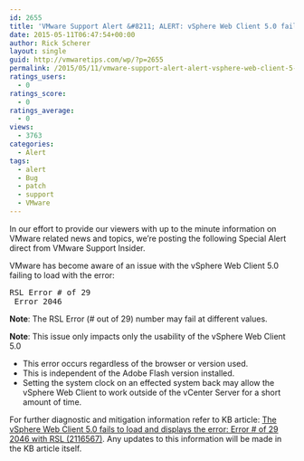 ```yaml
---
id: 2655
title: 'VMware Support Alert &#8211; ALERT: vSphere Web Client 5.0 fails to load'
date: 2015-05-11T06:47:54+00:00
author: Rick Scherer
layout: single
guid: http://vmwaretips.com/wp/?p=2655
permalink: /2015/05/11/vmware-support-alert-alert-vsphere-web-client-5-0-fails-to-load/
ratings_users:
  - 0
ratings_score:
  - 0
ratings_average:
  - 0
views:
  - 3763
categories:
  - Alert
tags:
  - alert
  - Bug
  - patch
  - support
  - VMware
---
```

In our effort to provide our viewers with up to the minute information on VMware related news and topics, we&#8217;re posting the following Special Alert direct from VMware Support Insider.

VMware has become aware of an issue with the vSphere Web Client 5.0 failing to load with the error:

<pre>RSL Error # of 29
 Error 2046</pre>

**Note**: The RSL Error (# out of 29) number may fail at different values.
  
**Note**: This issue only impacts only the usability of the vSphere Web Client 5.0

  * This error occurs regardless of the browser or version used.
  * This is independent of the Adobe Flash version installed.
  * Setting the system clock on an effected system back may allow the vSphere Web Client to work outside of the vCenter Server for a short amount of time.

For further diagnostic and mitigation information refer to KB article: <a href="http://vmw.re/1J5sejU" target="_blank">The vSphere Web Client 5.0 fails to load and displays the error: Error # of 29 2046 with RSL (2116567)</a>. Any updates to this information will be made in the KB article itself.

<img src="http://bit.ly/1ARq0ho" alt="" width="1" height="1" />